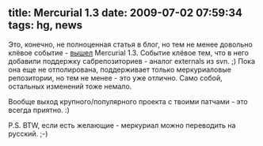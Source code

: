 title: Mercurial 1.3
date: 2009-07-02 07:59:34
tags: hg, news
----


Это, конечно, не полноценная статья в блог, но тем не менее довольно клëвое событие - [вышел][1] Mercurial 1.3. Событие клëвое тем, что в него добавили поддержку сабрепозиториев - аналог externals из svn. ;) Пока она еще не отполирована, поддерживает только меркуриаловые репозитории, но тем не менее - это уже отлично. Само собой, остальных изменений тоже немало.

Вообще выход крупного/популярного проекта с твоими патчами - это всегда приятно. :)

P.S. BTW, если есть желающие - меркуриал можно переводить на русский. ;-)

[1]: http://mercurial.selenic.com/wiki/WhatsNew#Version_1.3_-_2009-07-01
